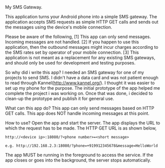 My SMS Gateway.

This application turns your Android phone into a simple SMS gateway. The application accepts SMS requests as simple HTTP GET calls and sends out the messages using the device's mobile connection.

Please be aware of the following,
[1] This app can only send messages. Incoming messages are not handled.
[2] If you happen to use this application, then the outbound messages might incur charges according to the SMS rates set by operator of your mobile connection.
[3] This application is not meant as a replacement for any existing SMS gateways, and should only be used for development and testing purposes.

So why did i write this app?
I needed an SMS gateway for one of my projects to send SMS. I didn't have a data card and was not patient enough to read through Kannel(http://www.kannel.org/). I thought it was easier to set up my phone for the purpose. The initial prototype of the app helped me complete the project i was working on. Once that was done, i decided to clean-up the prototype and publish it for general use.

What can this app do?
This app can only send messages based on HTTP GET calls.
This app does NOT handle incoming messages at this point.

How to use?
Open the app and start the server. The app displays the URL to which the request has to be made.
The HTTP GET URL is as shown below,

	http://<device ip>:18080/?<phone number>=<short message>

	e.g. http://192.168.2.3:18080/?phone=+919912345678&message=HelloWorld

The app MUST be running in the foreground to access the service. If the app closes or goes into the background, the server stops automatically.